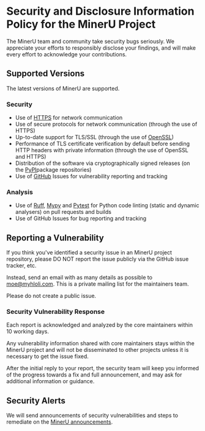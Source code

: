 # Security and Disclosure Information Policy for the MinerU Project

The MinerU team and community take security bugs seriously. We appreciate your efforts to responsibly disclose your findings, and will make every effort to acknowledge your contributions.

## Supported Versions

The latest versions of MinerU are supported.

### Security

- Use of [HTTPS](https://en.wikipedia.org/wiki/HTTPS) for network communication
- Use of secure protocols for network communication (through the use of HTTPS)
- Up-to-date support for TLS/SSL (through the use of [OpenSSL](https://www.openssl.org/))
- Performance of TLS certificate verification by default before sending HTTP headers with private information (through the use of OpenSSL and HTTPS)
- Distribution of the software via cryptographically signed releases (on the [PyPI](https://pypi.org/)package repositories)
- Use of [GitHub](https://github.com/) Issues for vulnerability reporting and tracking

### Analysis

- Use of [Ruff](https://docs.astral.sh/ruff/), [Mypy](https://mypy.readthedocs.io/) and [Pytest](https://docs.pytest.org/en/7.2.x/) for Python code linting (static and dynamic analysers) on pull requests and builds
- Use of GitHub Issues for bug reporting and tracking

## Reporting a Vulnerability

If you think you've identified a security issue in an MinerU project repository, please DO NOT report the issue publicly via the GitHub issue tracker, etc.

Instead, send an email with as many details as possible to [moe@myhloli.com](mailto:deepsearch-core@zurich.ibm.com). This is a private mailing list for the maintainers team.

Please do not create a public issue.

### Security Vulnerability Response

Each report is acknowledged and analyzed by the core maintainers within 10 working days.

Any vulnerability information shared with core maintainers stays within the MinerU project and will not be disseminated to other projects unless it is necessary to get the issue fixed.

After the initial reply to your report, the security team will keep you informed of the progress towards a fix and full announcement, and may ask for additional information or guidance.

## Security Alerts

We will send announcements of security vulnerabilities and steps to remediate on the [MinerU announcements](https://github.com/opendatalab/MinerU/discussions/categories/announcements).
